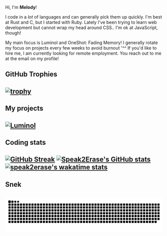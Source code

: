 Hi, I'm **Melody**!

I code in a *lot* of languages and can generally pick them up quickly. I'm best at Rust and C, but I started with Ruby. 
Lately I've been trying to learn web development but cannot wrap my head around CSS.. I'm ok at JavaScript, though!

My main focus is Luminol and OneShot: Fading Memory! I generally rotate my focus on projects every few weeks to avoid burnout '^^
If you'd like to hire me, I am currently looking for remote employment. You reach out to me at the email on my profile!

GitHub Trophies
---
[![trophy](https://github-profile-trophy.vercel.app/?username=speak2erase&theme=gitdimmed&column=-1)](https://github.com/ryo-ma/github-profile-trophy)
---

My projects
---
[![Luminol](https://github-readme-stats.vercel.app/api/pin/?username=Astrabit-ST&repo=Luminol&theme=dark)](https://github.com/Astrabit-ST/Luminol)
---

Coding stats
---
[![GitHub Streak](https://github-readme-streak-stats.herokuapp.com?user=Speak2Erase&date_format=M%20j%5B%2C%20Y%5D&theme=dark&count_private=true&include_all_commits=true)](https://github.com/Speak2Erase)
[![Speak2Erase's GitHub stats](https://github-readme-stats.anuraghazra1.vercel.app/api?username=Speak2Erase&count_private=true&include_all_commits=true&show_icons=true&theme=dark)](https://github.com/Speak2Erase)
[![speak2erase's wakatime stats](https://github-readme-stats.vercel.app/api/wakatime?username=Speak2Erase&theme=dark&layout=compact&langs_count=10)](https://github.com/anuraghazra/github-readme-stats)
---

Snek
---
![snek gif](https://github.com/Speak2Erase/Speak2Erase/blob/output/github-snake-dark.svg)
---
